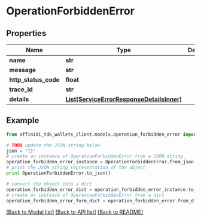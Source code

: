 # OperationForbiddenError

## Properties

| Name                 | Type                                                                              | Description | Notes      |
| -------------------- | --------------------------------------------------------------------------------- | ----------- | ---------- |
| **name**             | **str**                                                                           |             |
| **message**          | **str**                                                                           |             |
| **http_status_code** | **float**                                                                         |             |
| **trace_id**         | **str**                                                                           |             |
| **details**          | [**List[ServiceErrorResponseDetailsInner]**](ServiceErrorResponseDetailsInner.md) |             | [optional] |

## Example

```python
from affinidi_tdk_wallets_client.models.operation_forbidden_error import OperationForbiddenError

# TODO update the JSON string below
json = "{}"
# create an instance of OperationForbiddenError from a JSON string
operation_forbidden_error_instance = OperationForbiddenError.from_json(json)
# print the JSON string representation of the object
print OperationForbiddenError.to_json()

# convert the object into a dict
operation_forbidden_error_dict = operation_forbidden_error_instance.to_dict()
# create an instance of OperationForbiddenError from a dict
operation_forbidden_error_form_dict = operation_forbidden_error.from_dict(operation_forbidden_error_dict)
```

[[Back to Model list]](../README.md#documentation-for-models) [[Back to API list]](../README.md#documentation-for-api-endpoints) [[Back to README]](../README.md)
